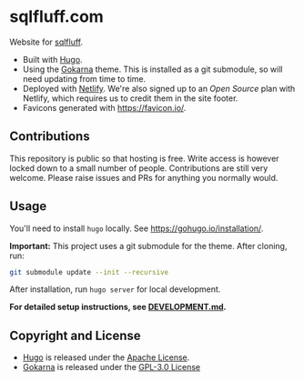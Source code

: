 # sqlfluff.com

Website for [sqlfluff](http://www.sqlfluff.com/).

* Built with [Hugo](https://gohugo.io/).
* Using the [Gokarna](https://github.com/gokarna-theme/gokarna-hugo) theme. This
  is installed as a git submodule, so will need updating from time to time.
* Deployed with [Netlify](https://www.netlify.com/). We're also signed up to
  an *Open Source* plan with Netlify, which requires us to credit them in the
  site footer.
* Favicons generated with <https://favicon.io/>.

## Contributions

This repository is public so that hosting is free. Write access is however
locked down to a small number of people. Contributions are still very welcome.
Please raise issues and PRs for anything you normally would.

## Usage

You'll need to install `hugo` locally. See <https://gohugo.io/installation/>.

**Important:** This project uses a git submodule for the theme. After cloning, run:
```bash
git submodule update --init --recursive
```

After installation, run `hugo server` for local development.

**For detailed setup instructions, see [DEVELOPMENT.md](DEVELOPMENT.md).**

## Copyright and License

* [Hugo](https://gohugo.io/) is released under the
  [Apache License](https://gohugo.io/about/license/).
* [Gokarna](https://github.com/gokarna-theme/gokarna-hugo) is released under the
  [GPL-3.0 License](https://github.com/gokarna-theme/gokarna-hugo?tab=GPL-3.0-1-ov-file#readme)
